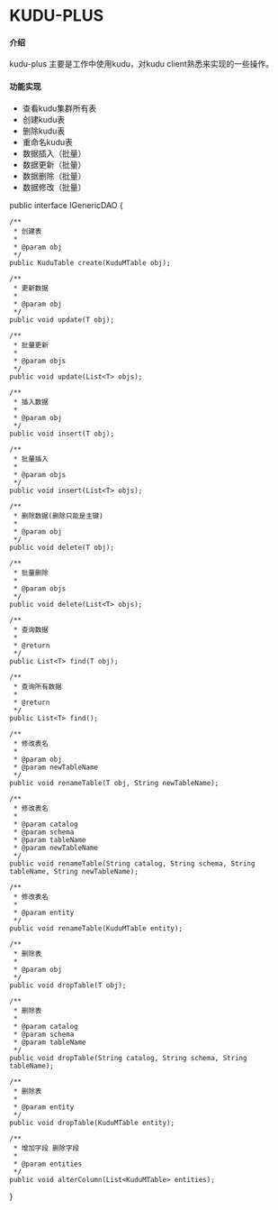 # KUDU-PLUS

#### 介绍
kudu-plus 主要是工作中使用kudu，对kudu client熟悉来实现的一些操作。

#### 功能实现
- 查看kudu集群所有表
- 创建kudu表
- 删除kudu表
- 重命名kudu表
- 数据插入（批量）
- 数据更新（批量）
- 数据删除（批量）
- 数据修改（批量）

public interface IGenericDAO<T extends KuduBaseDomain> {

    /**
     * 创建表
     *
     * @param obj
     */
    public KuduTable create(KuduMTable obj);

    /**
     * 更新数据
     *
     * @param obj
     */
    public void update(T obj);

    /**
     * 批量更新
     *
     * @param objs
     */
    public void update(List<T> objs);

    /**
     * 插入数据
     *
     * @param obj
     */
    public void insert(T obj);

    /**
     * 批量插入
     *
     * @param objs
     */
    public void insert(List<T> objs);

    /**
     * 删除数据(删除只能是主键)
     *
     * @param obj
     */
    public void delete(T obj);

    /**
     * 批量删除
     *
     * @param objs
     */
    public void delete(List<T> objs);

    /**
     * 查询数据
     *
     * @return
     */
    public List<T> find(T obj);

    /**
     * 查询所有数据
     *
     * @return
     */
    public List<T> find();

    /**
     * 修改表名
     *
     * @param obj
     * @param newTableName
     */
    public void renameTable(T obj, String newTableName);

    /**
     * 修改表名
     *
     * @param catalog
     * @param schema
     * @param tableName
     * @param newTableName
     */
    public void renameTable(String catalog, String schema, String tableName, String newTableName);

    /**
     * 修改表名
     *
     * @param entity
     */
    public void renameTable(KuduMTable entity);

    /**
     * 删除表
     *
     * @param obj
     */
    public void dropTable(T obj);

    /**
     * 删除表
     *
     * @param catalog
     * @param schema
     * @param tableName
     */
    public void dropTable(String catalog, String schema, String tableName);

    /**
     * 删除表
     *
     * @param entity
     */
    public void dropTable(KuduMTable entity);

    /**
     * 增加字段 删除字段
     *
     * @param entities
     */
    public void alterColumn(List<KuduMTable> entities);
}